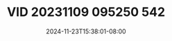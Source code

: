 --- 
title: "VID 20231109 095250 542"
description: "    VID 20231109 095250 542 full full baru"
date: 2024-11-23T15:38:01-08:00
file_code: "95sm0rjjxwtd"
draft: false
cover: "35dmp0bv97xldz6v.jpg"
tags: ["VID", "bokep-indo", "bokep-viral", "bokep-ig"]
length: 27
fld_id: "1390646"
foldername: "Asia1"
categories: ["Asia1"]
views: 34
---